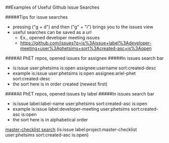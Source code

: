 ##Examples of Useful Github Issue Searches

#####Tips for issue searches
- pressing ("g + d") and then ("g" + "i") brings you to the issues view
- useful searches can be saved as a url
  - Ex., opened developer meeting issues
  - https://github.com/issues?q=is%3Aissue+label%3Adeveloper-meeting+user%3Aphetsims+sort%3Acreated-asc+is%3Aopen

####All PhET repos, opened issues for assignee
#####In issues search bar
- is:issue user:phetsims is:open assignee:username sort:created-desc
- example is:issue user:phetsims is:open assignee:ariel-phet sort:created-desc 
- the sort here is in order created (newest first)

####All PhET repos, opened issues by label
#####In issues search bar
- is:issue label:label-name user:phetsims sort:created-asc is:open 
- example is:issue label:developer-meeting user:phetsims sort:created-asc is:open 
- the sort here is in alphabetical order

[master-checklist search](https://github.com/issues?utf8=%E2%9C%93&q=is%3Aissue+label%3Aproject%3Amaster-checklist+user%3Aphetsims+sort%3Acreated-asc+is%3Aopen+)
(is:issue label:project:master-checklist user:phetsims sort:created-asc is:open)


